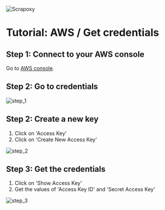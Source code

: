 ![Scrapoxy](https://raw.githubusercontent.com/fabienvauchelles/scrapoxy/master/docs/logo.png)


# Tutorial: AWS / Get credentials

## Step 1: Connect to your AWS console

Go to [AWS console](https://console.aws.amazon.com).


## Step 2: Go to credentials
 
![step_1](https://raw.githubusercontent.com/fabienvauchelles/scrapoxy/master/docs/tutorials/aws/get_credentials/step_1.jpg)


## Step 2: Create a new key
 
1. Click on 'Access Key'
2. Click on 'Create New Access Key'

![step_2](https://raw.githubusercontent.com/fabienvauchelles/scrapoxy/master/docs/tutorials/aws/get_credentials/step_2.jpg)


## Step 3: Get the credentials
 
1. Click on 'Show Access Key'
2. Get the values of 'Access Key ID' and 'Secret Access Key'

![step_3](https://raw.githubusercontent.com/fabienvauchelles/scrapoxy/master/docs/tutorials/aws/get_credentials/step_3.jpg)
